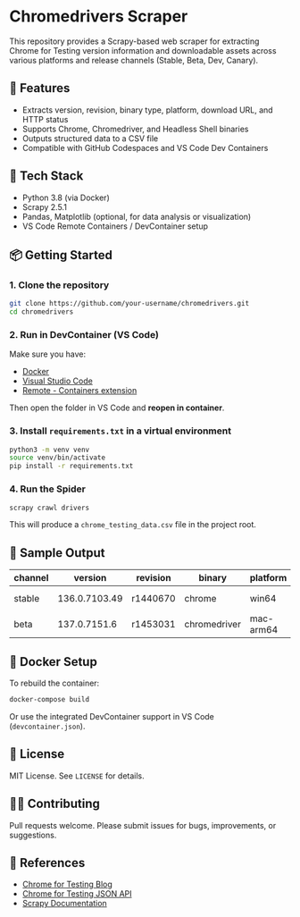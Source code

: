 # Chromedrivers Scraper

This repository provides a Scrapy-based web scraper for extracting Chrome for Testing version information and downloadable assets across various platforms and release channels (Stable, Beta, Dev, Canary).

## 🚀 Features

- Extracts version, revision, binary type, platform, download URL, and HTTP status
- Supports Chrome, Chromedriver, and Headless Shell binaries
- Outputs structured data to a CSV file
- Compatible with GitHub Codespaces and VS Code Dev Containers

## 🐍 Tech Stack

- Python 3.8 (via Docker)
- Scrapy 2.5.1
- Pandas, Matplotlib (optional, for data analysis or visualization)
- VS Code Remote Containers / DevContainer setup

## 📦 Getting Started

### 1. Clone the repository

```bash
git clone https://github.com/your-username/chromedrivers.git
cd chromedrivers
```

### 2. Run in DevContainer (VS Code)

Make sure you have:
- [Docker](https://docs.docker.com/get-docker/)
- [Visual Studio Code](https://code.visualstudio.com/)
- [Remote - Containers extension](https://marketplace.visualstudio.com/items?itemName=ms-vscode-remote.remote-containers)

Then open the folder in VS Code and **reopen in container**.

### 3. Install `requirements.txt` in a virtual environment

```bash
python3 -m venv venv
source venv/bin/activate
pip install -r requirements.txt
```

### 4. Run the Spider

```bash
scrapy crawl drivers
```

This will produce a `chrome_testing_data.csv` file in the project root.

## 🧪 Sample Output

| channel | version       | revision  | binary        | platform  | url                                                   | http_status |
|---------|---------------|-----------|---------------|-----------|--------------------------------------------------------|-------------|
| stable  | 136.0.7103.49 | r1440670  | chrome        | win64     | https://.../chrome-win64.zip                          | 200         |
| beta    | 137.0.7151.6  | r1453031  | chromedriver  | mac-arm64 | https://.../chromedriver-mac-arm64.zip                | 200         |

## 🐳 Docker Setup

To rebuild the container:

```bash
docker-compose build
```

Or use the integrated DevContainer support in VS Code (`devcontainer.json`).

## 📄 License

MIT License. See `LICENSE` for details.

## 🙋‍♀️ Contributing

Pull requests welcome. Please submit issues for bugs, improvements, or suggestions.

## 🔗 References

- [Chrome for Testing Blog](https://developer.chrome.com/blog/chrome-for-testing/)
- [Chrome for Testing JSON API](https://github.com/GoogleChromeLabs/chrome-for-testing#json-api-endpoints)
- [Scrapy Documentation](https://docs.scrapy.org/)